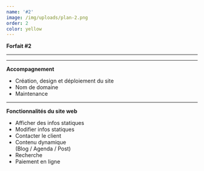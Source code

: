 ```yaml
---
name: '#2'
image: /img/uploads/plan-2.png
order: 2
color: yellow
---
```

 **Forfait #2**

<hr />

<hr />

**Accompagnement**

* Création, design et déploiement du site
* Nom de domaine
* Maintenance

<hr />

**Fonctionnalités du site web** 

* Afficher des infos statiques
* Modifier infos statiques
* Contacter le client
* Contenu dynamique\
  (Blog / Agenda / Post)
* Recherche
* Paiement en ligne
